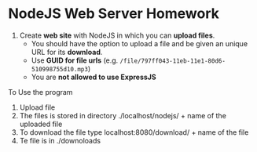 # NodeJS Web Server Homework

1. Create **web site** with NodeJS in which you can **upload files**.
	* You should have the option to upload a file and be given an unique URL for its **download**.
	* Use **GUID for file urls** (e.g. `/file/797ff043-11eb-11e1-80d6-510998755d10.mp3`)
	* You are **not allowed to use ExpressJS**

To Use the program
1. Upload file
2. The files is stored in directory ./localhost/nodejs/ + name of the uploaded file
3. To download the file type localhost:8080/download/ + name of the file
4. Te file is in ./downoloads
